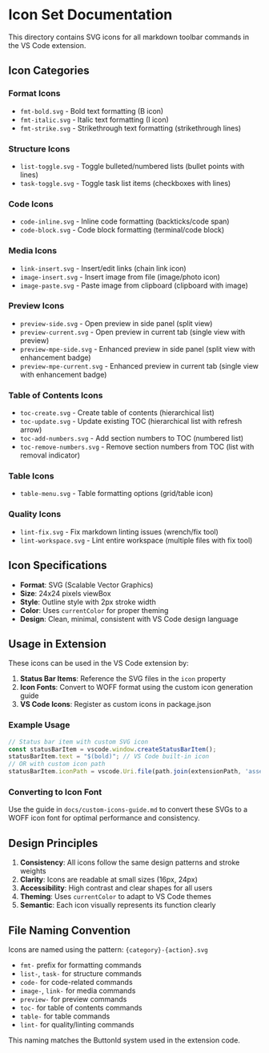 # Icon Set Documentation

This directory contains SVG icons for all markdown toolbar commands in the VS Code extension.

## Icon Categories

### Format Icons

- `fmt-bold.svg` - Bold text formatting (B icon)
- `fmt-italic.svg` - Italic text formatting (I icon)
- `fmt-strike.svg` - Strikethrough text formatting (strikethrough lines)

### Structure Icons

- `list-toggle.svg` - Toggle bulleted/numbered lists (bullet points with lines)
- `task-toggle.svg` - Toggle task list items (checkboxes with lines)

### Code Icons

- `code-inline.svg` - Inline code formatting (backticks/code span)
- `code-block.svg` - Code block formatting (terminal/code block)

### Media Icons

- `link-insert.svg` - Insert/edit links (chain link icon)
- `image-insert.svg` - Insert image from file (image/photo icon)
- `image-paste.svg` - Paste image from clipboard (clipboard with image)

### Preview Icons

- `preview-side.svg` - Open preview in side panel (split view)
- `preview-current.svg` - Open preview in current tab (single view with preview)
- `preview-mpe-side.svg` - Enhanced preview in side panel (split view with enhancement badge)
- `preview-mpe-current.svg` - Enhanced preview in current tab (single view with enhancement badge)

### Table of Contents Icons

- `toc-create.svg` - Create table of contents (hierarchical list)
- `toc-update.svg` - Update existing TOC (hierarchical list with refresh arrow)
- `toc-add-numbers.svg` - Add section numbers to TOC (numbered list)
- `toc-remove-numbers.svg` - Remove section numbers from TOC (list with removal indicator)

### Table Icons

- `table-menu.svg` - Table formatting options (grid/table icon)

### Quality Icons

- `lint-fix.svg` - Fix markdown linting issues (wrench/fix tool)
- `lint-workspace.svg` - Lint entire workspace (multiple files with fix tool)

## Icon Specifications

- **Format**: SVG (Scalable Vector Graphics)
- **Size**: 24x24 pixels viewBox
- **Style**: Outline style with 2px stroke width
- **Color**: Uses `currentColor` for proper theming
- **Design**: Clean, minimal, consistent with VS Code design language

## Usage in Extension

These icons can be used in the VS Code extension by:

1. **Status Bar Items**: Reference the SVG files in the `icon` property
2. **Icon Fonts**: Convert to WOFF format using the custom icon generation guide
3. **VS Code Icons**: Register as custom icons in package.json

### Example Usage

```typescript
// Status bar item with custom SVG icon
const statusBarItem = vscode.window.createStatusBarItem();
statusBarItem.text = "$(bold)"; // VS Code built-in icon
// OR with custom icon path
statusBarItem.iconPath = vscode.Uri.file(path.join(extensionPath, 'assets/icons/fmt-bold.svg'));
```

### Converting to Icon Font

Use the guide in `docs/custom-icons-guide.md` to convert these SVGs to a WOFF icon font for optimal performance and consistency.

## Design Principles

1. **Consistency**: All icons follow the same design patterns and stroke weights
2. **Clarity**: Icons are readable at small sizes (16px, 24px)
3. **Accessibility**: High contrast and clear shapes for all users
4. **Theming**: Uses `currentColor` to adapt to VS Code themes
5. **Semantic**: Each icon visually represents its function clearly

## File Naming Convention

Icons are named using the pattern: `{category}-{action}.svg`

- `fmt-` prefix for formatting commands
- `list-`, `task-` for structure commands  
- `code-` for code-related commands
- `image-`, `link-` for media commands
- `preview-` for preview commands
- `toc-` for table of contents commands
- `table-` for table commands
- `lint-` for quality/linting commands

This naming matches the ButtonId system used in the extension code.
